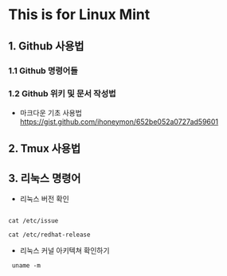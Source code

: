 
This is for Linux Mint
=========================

## 1. Github  사용법

### 1.1 Github 명령어들 

### 1.2 Github 위키 및 문서 작성법

* 마크다운 기초 사용법 
<https://gist.github.com/ihoneymon/652be052a0727ad59601>



## 2. Tmux 사용법 


## 3. 리눅스 명령어

* 리눅스 버전 확인 
<pre><code> 
cat /etc/issue 

cat /etc/redhat-release
</code></pre>

* 리눅스 커널 아키텍쳐 확인하기
<pre><code> uname -m </code></pre>
